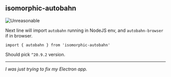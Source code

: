 ## isomorphic-autobahn

![Unreasonable](https://img.shields.io/badge/unreasonable-absolutely-green)

Next line will import `autobahn` running in NodeJS env, and `autobahn-browser` if in browser.

```
import { autobahn } from 'isomorphic-autobahn'
```

Should pick `^20.9.2` version.


---

_I was just trying to fix my Electron app._

